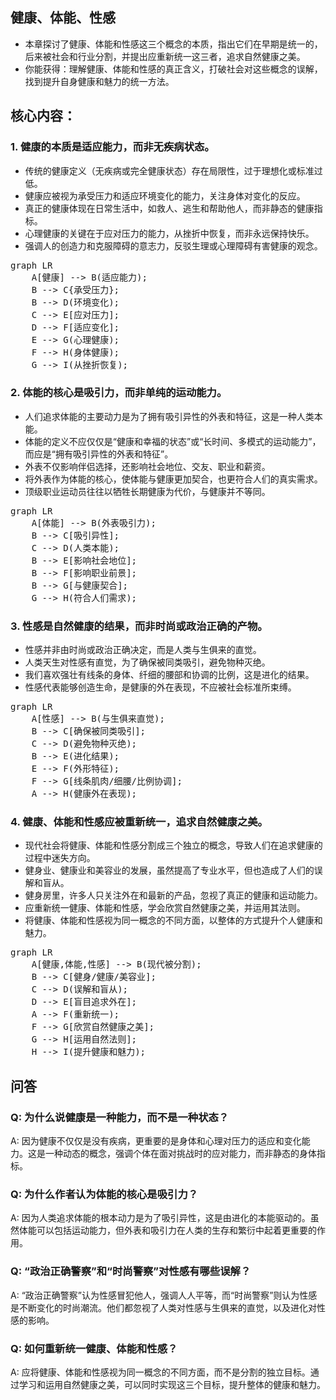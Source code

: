 ## 健康、体能、性感
- 本章探讨了健康、体能和性感这三个概念的本质，指出它们在早期是统一的，后来被社会和行业分割，并提出应重新统一这三者，追求自然健康之美。
- 你能获得：理解健康、体能和性感的真正含义，打破社会对这些概念的误解，找到提升自身健康和魅力的统一方法。

## 核心内容：
### 1. 健康的本质是适应能力，而非无疾病状态。
- 传统的健康定义（无疾病或完全健康状态）存在局限性，过于理想化或标准过低。
- 健康应被视为承受压力和适应环境变化的能力，关注身体对变化的反应。
- 真正的健康体现在日常生活中，如救人、逃生和帮助他人，而非静态的健康指标。
- 心理健康的关键在于应对压力的能力，从挫折中恢复，而非永远保持快乐。
- 强调人的创造力和克服障碍的意志力，反驳生理或心理障碍有害健康的观念。

<pre class="mermaid bg-white flex justify-center">
graph LR
    A[健康] --> B(适应能力);
    B --> C{承受压力};
    B --> D(环境变化);
    C --> E[应对压力];
    D --> F[适应变化];
    E --> G(心理健康);
    F --> H(身体健康);
    G --> I(从挫折恢复);
</pre>

### 2. 体能的核心是吸引力，而非单纯的运动能力。
- 人们追求体能的主要动力是为了拥有吸引异性的外表和特征，这是一种人类本能。
- 体能的定义不应仅仅是“健康和幸福的状态”或“长时间、多模式的运动能力”，而应是“拥有吸引异性的外表和特征”。
-  外表不仅影响伴侣选择，还影响社会地位、交友、职业和薪资。
- 将外表作为体能的核心，使体能与健康更加契合，也更符合人们的真实需求。
- 顶级职业运动员往往以牺牲长期健康为代价，与健康并不等同。

<pre class="mermaid bg-white flex justify-center">
graph LR
    A[体能] --> B(外表吸引力);
    B --> C[吸引异性];
    C --> D(人类本能);
    B --> E[影响社会地位];
    B --> F[影响职业前景];
    B --> G[与健康契合];
    G --> H(符合人们需求);
</pre>

### 3. 性感是自然健康的结果，而非时尚或政治正确的产物。
- 性感并非由时尚或政治正确决定，而是人类与生俱来的直觉。
-  人类天生对性感有直觉，为了确保被同类吸引，避免物种灭绝。
- 我们喜欢强壮有线条的身体、纤细的腰部和协调的比例，这是进化的结果。
- 性感代表能够创造生命，是健康的外在表现，不应被社会标准所束缚。

<pre class="mermaid bg-white flex justify-center">
graph LR
    A[性感] --> B(与生俱来直觉);
    B --> C[确保被同类吸引];
    C --> D(避免物种灭绝);
    B --> E(进化结果);
    E --> F(外形特征);
    F --> G[线条肌肉/细腰/比例协调];
    A --> H(健康外在表现);
</pre>

### 4.  健康、体能和性感应被重新统一，追求自然健康之美。
-  现代社会将健康、体能和性感分割成三个独立的概念，导致人们在追求健康的过程中迷失方向。
-  健身业、健康业和美容业的发展，虽然提高了专业水平，但也造成了人们的误解和盲从。
- 健身房里，许多人只关注外在和最新的产品，忽视了真正的健康和运动能力。
-  应重新统一健康、体能和性感，学会欣赏自然健康之美，并运用其法则。
- 将健康、体能和性感视为同一概念的不同方面，以整体的方式提升个人健康和魅力。

<pre class="mermaid bg-white flex justify-center">
graph LR
    A[健康,体能,性感] --> B(现代被分割);
    B --> C[健身/健康/美容业];
    C --> D(误解和盲从);
    D --> E[盲目追求外在];
    A --> F(重新统一);
    F --> G[欣赏自然健康之美];
    G --> H[运用自然法则];
    H --> I(提升健康和魅力);
</pre>
## 问答
### Q: 为什么说健康是一种能力，而不是一种状态？
A: 因为健康不仅仅是没有疾病，更重要的是身体和心理对压力的适应和变化能力。这是一种动态的概念，强调个体在面对挑战时的应对能力，而非静态的身体指标。

### Q:  为什么作者认为体能的核心是吸引力？
A: 因为人类追求体能的根本动力是为了吸引异性，这是由进化的本能驱动的。虽然体能可以包括运动能力，但外表和吸引力在人类的生存和繁衍中起着更重要的作用。

### Q:  “政治正确警察”和“时尚警察”对性感有哪些误解？
A:  “政治正确警察”认为性感冒犯他人，强调人人平等，而“时尚警察”则认为性感是不断变化的时尚潮流。他们都忽视了人类对性感与生俱来的直觉，以及进化对性感的影响。

### Q: 如何重新统一健康、体能和性感？
A:  应将健康、体能和性感视为同一概念的不同方面，而不是分割的独立目标。通过学习和运用自然健康之美，可以同时实现这三个目标，提升整体的健康和魅力。

